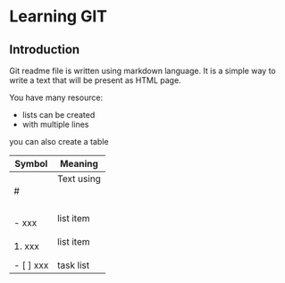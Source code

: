 # Learning GIT

## Introduction

Git readme file is written using markdown language. It is a simple way to write a text that will be present as HTML page.

You have many resource:
- lists can be created 
- with multiple lines


you can also create a table

| Symbol | Meaning|
|--------|---------------------------|
| #      | Text using <h1>           |
| - xxx  | list item <ul>            |
| 1. xxx | list item <ol>|
| - [ ] xxx | task list|
